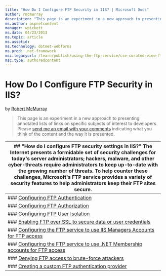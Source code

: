 ```yaml
---
title: "How Do I Configure FTP Security in IIS? | Microsoft Docs"
author: rmcmurray
description: "This page is an experiment in a new approach to presenting annotated lists of links on specific subjects of interest to developers. Please send me an email w..."
ms.author: aspnetcontent
manager: wpickett
ms.date: 04/23/2013
ms.topic: article
ms.assetid: 
ms.technology: dotnet-webforms
ms.prod: .net-framework
msc.legacyurl: /learn/publish/using-the-ftp-service/cse-curated-view-ftp-security-settings
msc.type: authoredcontent
---
```

How Do I Configure FTP Security in IIS?
====================
by [Robert McMurray](https://github.com/rmcmurray)

> This page is an experiment in a new approach to presenting annotated lists of links on specific subjects of interest to developers. Please [send me an email with your comments](&#109;a&#105;l&#116;o&#58;a&#115;p&#110;e&#116;u&#101;&#64;&#109;i&#99;r&#111;s&#111;f&#116;.&#99;o&#109;?&#115;u&#98;j&#101;c&#116;=&#78;e&#119;&#32;&#99;u&#114;a&#116;e&#100;&#32;&#99;o&#110;t&#101;n&#116;&#32;&#118;i&#101;w&#32;f&#111;r&#32;F&#84;P&#32;S&#101;t&#116;i&#110;g&#115;.md) indicating what you think of the content and the way it is presented.


| ## &quot;How do I configure FTP security settings in IIS?&quot; The Internet presents a formidable set of security challenges for today's server administrators; hackers, malware, and other cyber-threats require administrators to keep up-to-date with the growing number of threats. To help counter these challenges, Microsoft's FTP service provides a variety of security features to help administrators keep their FTP sites secure. |
| --- |
| ### [Configuring FTP Authentication](../../../configreference/system.applicationhost/sites/site/ftpserver/security/authentication.md) | ![](http://cdn-asp-dit.neudesic.com/media/4264177/texticon.png) | Article | Source: IIS Configuration Reference, Microsoft Applies To: IIS 7.0, IIS 7.5, IIS 8.0 | | --- | --- | At the most basic level, FTP administrators need to configure their FTP sites for the correct form of authentication. The Ftp service in IIS 7.0, IIS 7.5, and IIS 8.0 support the following authentication types: Anonymous, Basic, Client Certificate, and Custom. This article from the official IIS configuration reference provides a detailed description for how to configure your FTP authentication settings. |
| ### [Configuring FTP Authorization](../../../configreference/system.ftpserver/security/authorization.md) | ![](http://cdn-asp-dit.neudesic.com/media/4264177/texticon.png) | Article | Source: IIS Configuration Reference, Microsoft Applies To: IIS 7.0, IIS 7.5, IIS 8.0 | | --- | --- | In addition to authentication, FTP administrators need to configure their FTP sites so their users have the right level of access that is necessary for them to accomplish their publishing tasks. This article from the official IIS configuration reference provides a detailed description for how to configure your FTP authorization settings. |
| ### [Configuring FTP User Isolation](configuring-ftp-user-isolation-in-iis-7.md) | ![](http://cdn-asp-dit.neudesic.com/media/4264177/texticon.png) | Article | Source: Robert McMurray, Microsoft Applies To: IIS 7.0, IIS 7.5, IIS 8.0 | | --- | --- | One of the challenges for FTP administrators that use a single FTP site for all of their users it how to keep individual accounts restricted to their own content directories. Microsoft's FTP service makes this possible through User Isolation, which allows administrators to restrict users to their individual content folders. This walkthrough will teach you how to configure FTP User Isolation and the different options for restricting users. |
| ### [Enabling FTP over SSL to secure data or user credentials](using-ftp-over-ssl-in-iis-7.md) | ![](http://cdn-asp-dit.neudesic.com/media/4264177/texticon.png) | Article | Source: Robert McMurray, Microsoft Applies To: IIS 7.0, IIS 7.5, IIS 8.0 | | --- | --- | The initial design of the FTP protocol did not allow for secure communications, so one of the challenges that FTP administrators often ask is: &quot;How do I secure my FTP sessions?&quot; These questions are usually based on one of two conditions: 1) administrators want to secure their usernames and passwords, or 2) administrators want to keep their data secure. With FTP 7 and later, administrators can configure the FTP service to use FTP over SSL to secure the data channel, the control channel, or just their user credentials. This walkthrough/tutorial will walk you through the steps to configure FTP over SSL. |
| ### [Configuring the FTP service to use IIS Managers Accounts for FTP access](http://dotnetslackers.com/articles/iis/IIS-FTP-and-IIS-Manager-Users-Week-45.aspx) | ![](http://cdn-asp-dit.neudesic.com/media/4264183/videoicon.png) | Video | Source: Scott Forsyth, DotNetSlackers.com Applies To: IIS 7.0, IIS 7.5, IIS 8.0 | | --- | --- | IIS 7 introduced a new type of user account, which are called IIS Manager Accounts. Administrators can delegate management tasks to these user accounts, which allows remote users who are not administrators on the web server to manage their site's settings. Beginning with FTP 7, you can also use these IIS Manager Accounts for FTP access; this provides an extra level of security for your server, because these accounts are not mapped to server or Active Directory accounts. This video walks you through setting up the FTP service to use IIS Managers Accounts for FTP access. |
| ### [Configuring the FTP service to use .NET Membership accounts for FTP access](configuring-ftp-with-net-membership-authentication-in-iis-7.md) | ![](http://cdn-asp-dit.neudesic.com/media/4264177/texticon.png) | Article | Source: Robert McMurray, Microsoft Applies To: IIS 7.0, IIS 7.5, IIS 8.0 | | --- | --- | ASP.NET provides a user store that is separate from Active Directory or local server accounts through .NET Membership and Role providers. Beginning with FTP 7, server administrators can take advantage of this architecture to provide FTP access to .NET Membership accounts. These membership accounts are not stored on the local server or in Active Directory, so this provides an extra level of security for your FTP server. This walkthrough will illustrate the steps that are required to set up the FTP service to use .NET Membership for FTP access. |
| ### [Denying FTP access to brute-force attackers](../../get-started/whats-new-in-iis-8/iis-80-ftp-logon-attempt-restrictions.md) | ![](http://cdn-asp-dit.neudesic.com/media/4264177/texticon.png) | Article | Source: Robert McMurray, Microsoft Applies To: IIS 8.0 | | --- | --- | One of the most-widely-used areas of attack for the FTP service is brute-force attacks by attempting to guess the passwords for well-known Windows accounts. For example, the &quot;administrator&quot; account exists on most web servers, so hackers can automate brute-force attacks in an attempt to guess the password for that account. To help reduce this surface area of attack, FTP 8 introduced FTP Logon Attempt Restrictions, which allows administrators to configure the number of failed logon attempts before a particular client is temporarily blocked. This offers administrators an additional advantage over account lockout policies in Active Directory, because the attacker is blocked while the physical account is not locked out and the valid user can still access your system. This walkthrough will show you how to configure the FTP service to deter brute-force attackers from accessing your system. |
| ### [Creating a custom FTP authentication provider](../../develop/developing-for-ftp/how-to-use-managed-code-c-to-create-an-ftp-authentication-provider-using-an-xml-database.md) | ![](http://cdn-asp-dit.neudesic.com/media/4264171/codeicon.png) | Code Sample | Source: Robert McMurray, Microsoft Applies To: IIS 7.5, IIS 8.0 | | --- | --- | Beginning with IIS 7.5, the FTP service in IIS allows developers to create their own authentication providers, thereby eliminating the need to use Active Directory or Windows local accounts to provide access for FTP users. This code sample illustrates how to create a custom FTP authentication provider that uses an XML file that defines the list of users and roles which administrators can use to provide FTP access. |